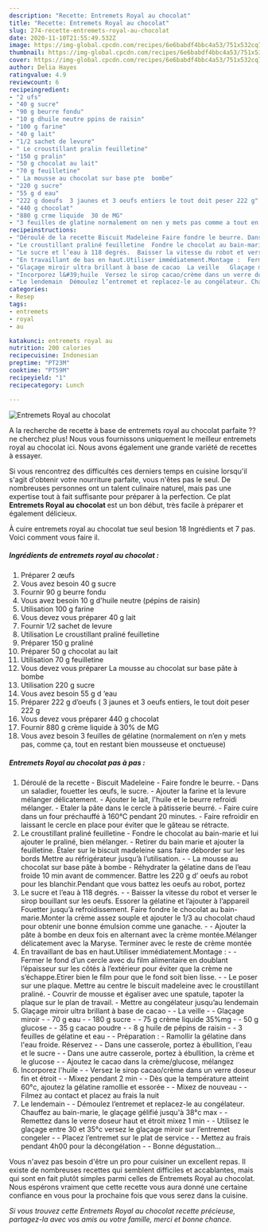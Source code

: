 ```yaml
---
description: "Recette: Entremets Royal au chocolat"
title: "Recette: Entremets Royal au chocolat"
slug: 274-recette-entremets-royal-au-chocolat
date: 2020-11-10T21:55:49.532Z
image: https://img-global.cpcdn.com/recipes/6e6babdf4bbc4a53/751x532cq70/entremets-royal-au-chocolat-photo-principale-de-la-recette.jpg
thumbnail: https://img-global.cpcdn.com/recipes/6e6babdf4bbc4a53/751x532cq70/entremets-royal-au-chocolat-photo-principale-de-la-recette.jpg
cover: https://img-global.cpcdn.com/recipes/6e6babdf4bbc4a53/751x532cq70/entremets-royal-au-chocolat-photo-principale-de-la-recette.jpg
author: Delia Hayes
ratingvalue: 4.9
reviewcount: 6
recipeingredient:
- "2 ufs"
- "40 g sucre"
- "90 g beurre fondu"
- "10 g dhuile neutre ppins de raisin"
- "100 g farine"
- "40 g lait"
- "1/2 sachet de levure"
- " Le croustillant pralin feuilletine"
- "150 g pralin"
- "50 g chocolat au lait"
- "70 g feuilletine"
- " La mousse au chocolat sur base pte  bombe"
- "220 g sucre"
- "55 g d eau"
- "222 g doeufs  3 jaunes et 3 oeufs entiers le tout doit peser 222 g"
- "440 g chocolat"
- "880 g crme liquide  30 de MG"
- "3 feuilles de glatine normalement on nen y mets pas comme a tout en restant bien mousseuse et onctueuse"
recipeinstructions:
- "Déroulé de la recette Biscuit Madeleine Faire fondre le beurre. Dans un saladier, fouetter les œufs, le sucre. Ajouter la farine et la levure mélanger délicatement. Ajouter le lait, l&#39;huile et le beurre refroidi mélanger. Etaler la pâte dans le cercle à pâtisserie beurré. Faire cuire dans un four préchauffé à 160°C pendant 20 minutes. Faire refroidir en laissant le cercle en place pour éviter que le gâteau se rétracte."
- "Le croustillant praliné feuilletine  Fondre le chocolat au bain-marie et lui ajouter le praliné, bien mélanger. Retirer du bain marie et ajouter la feuilletine. Étaler sur le biscuit madeleine sans faire déborder sur les bords Mettre au réfrigérateur jusqu’à l’utilisation.  La mousse au chocolat sur base pâte à bombe Réhydrater la gélatine dans de l’eau froide 10 min avant de commencer. Battre les 220 g d’ oeufs au robot pour les blanchir.Pendant que vous battez les oeufs au robot, portez"
- "Le sucre et l’eau à 118 degrés.  Baisser la vitesse du robot et verser le sirop bouillant sur les oeufs. Essorer la gélatine et l’ajouter à l’appareil Fouetter jusqu’à refroidissement. Faire fondre le chocolat au bain-marie.Monter la crème assez souple et ajouter le 1/3 au chocolat chaud pour obtenir une bonne émulsion comme une ganache.  Ajouter la pâte à bombe en deux fois en alternant avec la crème montée.Mélanger délicatement avec la Maryse. Terminer avec le reste de crème montée"
- "En travaillant de bas en haut.Utiliser immédiatement.Montage :  Fermer le fond d’un cercle avec du film alimentaire en doublant l’épaisseur sur les côtés à l’extérieur pour éviter que la crème ne s’échappe.Etirer bien le film pour que le fond soit bien lisse.  Le poser sur une plaque. Mettre au centre le biscuit madeleine avec le croustillant praliné. Couvrir de mousse et égaliser avec une spatule, tapoter la plaque sur le plan de travail. Mettre au congélateur jusqu’au lendemain"
- "Glaçage miroir ultra brillant à base de cacao  La veille   Glaçage miroir   70 g eau  180 g sucre  75 g crème liquide 35%mg  50 g glucose  35 g cacao poudre  8 g huile de pépins de raisin  3 feuilles de gélatine et eau  Préparation : Ramollir la gélatine dans l&#39;eau froide. Réservez  Dans une casserole, portez à ébullition, l&#39;eau et le sucre  Dans une autre casserole, portez à ébullition, la crème et le glucose  Ajoutez le cacao dans la crème/glucose, mélangez"
- "Incorporez l&#39;huile  Versez le sirop cacao/crème dans un verre doseur fin et étroit  Mixez pendant 2 min  Dès que la température atteint 60°c, ajoutez la gélatine ramollie et essorée  Mixez de nouveau  Filmez au contact et placez au frais la nuit"
- "Le lendemain  Démoulez l’entremet et replacez-le au congélateur. Chauffez au bain-marie, le glaçage gélifié jusqu&#39;à 38°c max  Remettez dans le verre doseur haut et étroit mixez 1 min  Utilisez le glaçage entre 30 et 35°c versez le glaçage miroir sur l’entremet congeler   Placez l’entremet sur le plat de service  Mettez au frais pendant 4h00 pour la décongélation  Bonne dégustation..."
categories:
- Resep
tags:
- entremets
- royal
- au

katakunci: entremets royal au 
nutrition: 200 calories
recipecuisine: Indonesian
preptime: "PT23M"
cooktime: "PT59M"
recipeyield: "1"
recipecategory: Lunch

---
```



![Entremets Royal au chocolat](https://img-global.cpcdn.com/recipes/6e6babdf4bbc4a53/751x532cq70/entremets-royal-au-chocolat-photo-principale-de-la-recette.jpg)

A la recherche de recette à base de entremets royal au chocolat parfaite ?? ne cherchez plus! Nous vous fournissons uniquement le meilleur entremets royal au chocolat ici. Nous avons également une grande variété de recettes à essayer.

Si vous rencontrez des difficultés ces derniers temps en cuisine lorsqu'il s'agit d'obtenir votre nourriture parfaite, vous n'êtes pas le seul. De nombreuses personnes ont un talent culinaire naturel, mais pas une expertise tout à fait suffisante pour préparer à la perfection. Ce plat <strong> Entremets Royal au chocolat </strong> est un bon début, très facile à préparer et également délicieux.

<!--inarticleads1-->

À cuire entremets royal au chocolat tue seul besion 18 Ingrédients et 7 pas. Voici comment vous faire il.

##### Ingrédients de entremets royal au chocolat :

1. Préparer 2 œufs
1. Vous avez besoin 40 g sucre
1. Fournir 90 g beurre fondu
1. Vous avez besoin 10 g d&#39;huile neutre (pépins de raisin)
1. Utilisation 100 g farine
1. Vous devez vous préparer 40 g lait
1. Fournir 1/2 sachet de levure
1. Utilisation  Le croustillant praliné feuilletine
1. Préparer 150 g praliné
1. Préparer 50 g chocolat au lait
1. Utilisation 70 g feuilletine
1. Vous devez vous préparer  La mousse au chocolat sur base pâte à bombe
1. Utilisation 220 g sucre
1. Vous avez besoin 55 g d ‘eau
1. Préparer 222 g d’oeufs ( 3 jaunes et 3 oeufs entiers, le tout doit peser 222 g
1. Vous devez vous préparer 440 g chocolat
1. Fournir 880 g crème liquide à 30% de MG
1. Vous avez besoin 3 feuilles de gélatine (normalement on n’en y mets pas, comme ça, tout en restant bien mousseuse et onctueuse)




<!--inarticleads2-->

##### Entremets Royal au chocolat pas à pas :

1. Déroulé de la recette - Biscuit Madeleine - Faire fondre le beurre. - Dans un saladier, fouetter les œufs, le sucre. - Ajouter la farine et la levure mélanger délicatement. - Ajouter le lait, l&#39;huile et le beurre refroidi mélanger. - Etaler la pâte dans le cercle à pâtisserie beurré. - Faire cuire dans un four préchauffé à 160°C pendant 20 minutes. - Faire refroidir en laissant le cercle en place pour éviter que le gâteau se rétracte.
1. Le croustillant praliné feuilletine  - Fondre le chocolat au bain-marie et lui ajouter le praliné, bien mélanger. - Retirer du bain marie et ajouter la feuilletine. Étaler sur le biscuit madeleine sans faire déborder sur les bords Mettre au réfrigérateur jusqu’à l’utilisation. -  - La mousse au chocolat sur base pâte à bombe - Réhydrater la gélatine dans de l’eau froide 10 min avant de commencer. Battre les 220 g d’ oeufs au robot pour les blanchir.Pendant que vous battez les oeufs au robot, portez
1. Le sucre et l’eau à 118 degrés. -  - Baisser la vitesse du robot et verser le sirop bouillant sur les oeufs. Essorer la gélatine et l’ajouter à l’appareil Fouetter jusqu’à refroidissement. Faire fondre le chocolat au bain-marie.Monter la crème assez souple et ajouter le 1/3 au chocolat chaud pour obtenir une bonne émulsion comme une ganache. -  - Ajouter la pâte à bombe en deux fois en alternant avec la crème montée.Mélanger délicatement avec la Maryse. Terminer avec le reste de crème montée
1. En travaillant de bas en haut.Utiliser immédiatement.Montage : -  - Fermer le fond d’un cercle avec du film alimentaire en doublant l’épaisseur sur les côtés à l’extérieur pour éviter que la crème ne s’échappe.Etirer bien le film pour que le fond soit bien lisse. -  - Le poser sur une plaque. Mettre au centre le biscuit madeleine avec le croustillant praliné. - Couvrir de mousse et égaliser avec une spatule, tapoter la plaque sur le plan de travail. - Mettre au congélateur jusqu’au lendemain
1. Glaçage miroir ultra brillant à base de cacao -  - La veille  -  - Glaçage miroir  -  - 70 g eau -  - 180 g sucre -  - 75 g crème liquide 35%mg -  - 50 g glucose -  - 35 g cacao poudre -  - 8 g huile de pépins de raisin -  - 3 feuilles de gélatine et eau -  - Préparation : - Ramollir la gélatine dans l&#39;eau froide. Réservez -  - Dans une casserole, portez à ébullition, l&#39;eau et le sucre -  - Dans une autre casserole, portez à ébullition, la crème et le glucose -  - Ajoutez le cacao dans la crème/glucose, mélangez
1. Incorporez l&#39;huile -  - Versez le sirop cacao/crème dans un verre doseur fin et étroit -  - Mixez pendant 2 min -  - Dès que la température atteint 60°c, ajoutez la gélatine ramollie et essorée -  - Mixez de nouveau -  - Filmez au contact et placez au frais la nuit
1. Le lendemain -  - Démoulez l’entremet et replacez-le au congélateur. Chauffez au bain-marie, le glaçage gélifié jusqu&#39;à 38°c max -  - Remettez dans le verre doseur haut et étroit mixez 1 min -  - Utilisez le glaçage entre 30 et 35°c versez le glaçage miroir sur l’entremet congeler  -  - Placez l’entremet sur le plat de service -  - Mettez au frais pendant 4h00 pour la décongélation -  - Bonne dégustation...




<!--inarticleads1-->

<p>
Vous n'avez pas besoin d'être un pro pour cuisiner un excellent repas. Il existe de nombreuses recettes qui semblent difficiles et accablantes, mais qui sont en fait plutôt simples parmi celles de Entremets Royal au chocolat. Nous espérons vraiment que cette recette vous aura donné une certaine confiance en vous pour la prochaine fois que vous serez dans la cuisine.
</p>

<p>
<i>Si vous trouvez cette Entremets Royal au chocolat recette précieuse, partagez-la avec vos amis ou votre famille, merci et bonne chance.</i>
</p>
